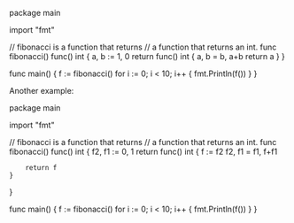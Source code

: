 package main

import "fmt"

// fibonacci is a function that returns
// a function that returns an int.
func fibonacci() func() int {
 a, b := 1, 0
    return func() int {
        a, b = b, a+b
        return a
    }
}

func main() {
	f := fibonacci()
	for i := 0; i < 10; i++ {
		fmt.Println(f())
	}
}

Another example:

package main

import "fmt"

// fibonacci is a function that returns
// a function that returns an int.
func fibonacci() func() int {
	f2, f1 := 0, 1
	return func() int {
		f := f2
		f2, f1 = f1, f+f1

		return f
	}
}

func main() {
	f := fibonacci()
	for i := 0; i < 10; i++ {
		fmt.Println(f())
	}
}